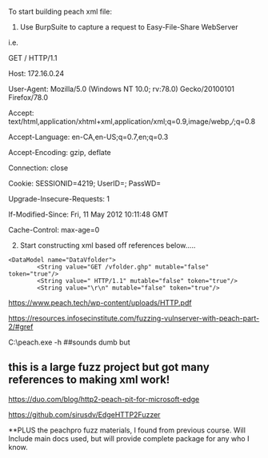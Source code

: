 To start building peach xml file:

1. Use BurpSuite to capture a request to Easy-File-Share WebServer

i.e.

GET / HTTP/1.1

Host: 172.16.0.24

User-Agent: Mozilla/5.0 (Windows NT 10.0; rv:78.0) Gecko/20100101 Firefox/78.0

Accept: text/html,application/xhtml+xml,application/xml;q=0.9,image/webp,*/*;q=0.8

Accept-Language: en-CA,en-US;q=0.7,en;q=0.3

Accept-Encoding: gzip, deflate

Connection: close

Cookie: SESSIONID=4219; UserID=; PassWD=

Upgrade-Insecure-Requests: 1

If-Modified-Since: Fri, 11 May 2012 10:11:48 GMT

Cache-Control: max-age=0

2. Start constructing xml based off references below.....

<Peach xmlns="http://peachfuzzer.com/2012/Peach" xmlns:xsi="http://www.w3.org/2001/XMLSchema-instance"
	xsi:schemaLocation="http://peachfuzzer.com/2012/Peach ../peach.xsd">

	<DataModel name="DataVfolder">
			<String value="GET /vfolder.ghp" mutable="false" token="true"/>					
			<String value=" HTTP/1.1" mutable="false" token="true"/>
			<String value="\r\n" mutable="false" token="true"/>

https://www.peach.tech/wp-content/uploads/HTTP.pdf

https://resources.infosecinstitute.com/fuzzing-vulnserver-with-peach-part-2/#gref

C:\peach.exe -h ##sounds dumb but 


## this is a large fuzz project but got many references to making xml work!


https://duo.com/blog/http2-peach-pit-for-microsoft-edge


https://github.com/sirusdv/EdgeHTTP2Fuzzer 


**PLUS the peachpro fuzz materials, I found from previous course. Will Include main docs used, but will provide complete package for any who I know.
